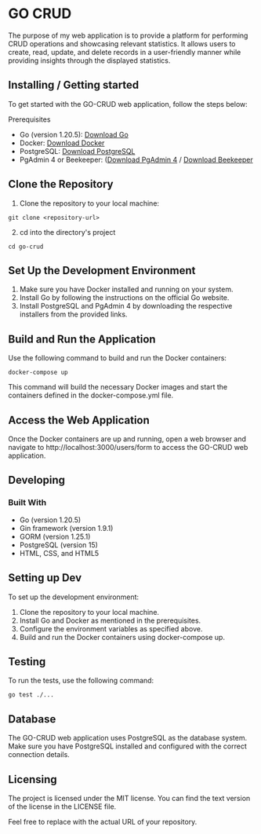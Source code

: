 

# GO CRUD
The purpose of my web application is to provide a platform for performing CRUD operations and showcasing relevant statistics.
It allows users to create, read, update, and delete records in a user-friendly manner while providing insights through the displayed statistics.

## Installing / Getting started
To get started with the GO-CRUD web application, follow the steps below:

Prerequisites
- Go (version 1.20.5): [Download Go](https://golang.org/dl/)
- Docker: [Download Docker](https://www.docker.com/)
- PostgreSQL: [Download PostgreSQL](https://www.postgresql.org/download/)
- PgAdmin 4 or Beekeeper:
([Download PgAdmin 4](https://www.pgadmin.org/download/) /
[Download Beekeeper](https://www.beekeeperstudio.io/get)


                                       
## Clone the Repository
1. Clone the repository to your local machine:
```shell
git clone <repository-url>
```
2. cd into the directory's project
```shell
cd go-crud
```

## Set Up the Development Environment
1. Make sure you have Docker installed and running on your system.
2. Install Go by following the instructions on the official Go website.
3. Install PostgreSQL and PgAdmin 4 by downloading the respective installers from the provided links.

   
## Build and Run the Application
Use the following command to build and run the Docker containers:
```shell
docker-compose up
```
This command will build the necessary Docker images and start the containers defined in the docker-compose.yml file.

## Access the Web Application
Once the Docker containers are up and running,
open a web browser and navigate to http://localhost:3000/users/form to access the GO-CRUD web application.

## Developing

### Built With
- Go (version 1.20.5)
- Gin framework (version 1.9.1)
- GORM (version 1.25.1)
- PostgreSQL (version 15)
- HTML, CSS, and HTML5


## Setting up Dev
To set up the development environment:

1. Clone the repository to your local machine.
2. Install Go and Docker as mentioned in the prerequisites.
3. Configure the environment variables as specified above.
4. Build and run the Docker containers using docker-compose up.

## Testing
To run the tests, use the following command:
```shell
go test ./...
```
## Database
The GO-CRUD web application uses PostgreSQL as the database system.
Make sure you have PostgreSQL installed and configured with the correct connection details.

## Licensing
The project is licensed under the MIT license. You can find the text version of the license in the LICENSE file.

Feel free to replace <repository-url> with the actual URL of your repository.

